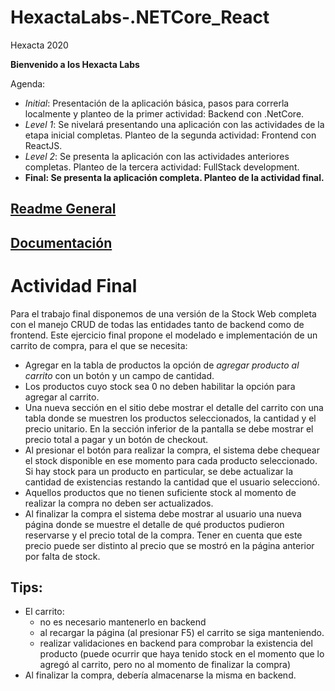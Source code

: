 # HexactaLabs-.NETCore_React

Hexacta 2020

**Bienvenido a los Hexacta Labs**

Agenda:
* _Initial_: Presentación de la aplicación básica, pasos para correrla localmente y planteo de la primer actividad: Backend con .NetCore.
* _Level 1_: Se nivelará presentando una aplicación con las actividades de la etapa inicial completas. Planteo de la segunda actividad: Frontend con ReactJS.
* _Level 2_: Se presenta la aplicación con las actividades anteriores completas. Planteo de la tercera actividad: FullStack development.
* __Final: Se presenta la aplicación completa. Planteo de la actividad final.__

## [Readme General](https://github.com/lnapoliHX/HexactaLabs-NetCore_React-Initial/blob/master/README.md)

## [Documentación](https://github.com/lnapoliHX/HexactaLabs-NetCore_React-Initial/blob/master/Docs/index.md)


# Actividad Final
Para el trabajo final disponemos de una versión de la Stock Web completa con el manejo CRUD de todas las entidades tanto de backend como de frontend.
Este ejercicio final propone el modelado e implementación de un carrito de compra, para el que se necesita:

* Agregar en la tabla de productos la opción de _agregar producto al carrito_ con un botón y un campo de cantidad.
* Los productos cuyo stock sea 0 no deben habilitar la opción para agregar al carrito.
* Una nueva sección en el sitio debe mostrar el detalle del carrito con una tabla donde se muestren los productos seleccionados, la cantidad y el precio unitario. En la sección inferior de la pantalla se debe mostrar el precio total a pagar y un botón de checkout.
* Al presionar el botón para realizar la compra, el sistema debe chequear el stock disponible en ese momento para cada producto seleccionado. Si hay stock para un producto en particular, se debe actualizar la cantidad de existencias restando la cantidad que el usuario seleccionó.
* Aquellos productos que no tienen suficiente stock al momento de realizar la compra no deben ser actualizados.
* Al finalizar la compra el sistema debe mostrar al usuario una nueva página donde se muestre el detalle de qué productos pudieron reservarse y el precio total de la compra. Tener en cuenta que este precio puede ser distinto al precio que se mostró en la página anterior por falta de stock.

## Tips:
- El carrito:
    - no es necesario mantenerlo en backend
    - al recargar la página (al presionar F5) el carrito se siga manteniendo.
    - realizar validaciones en backend para comprobar la existencia del producto (puede ocurrir que haya tenido stock en el momento que lo agregó al carrito, pero no al momento de finalizar la compra)
- Al finalizar la compra, debería almacenarse la misma en backend.



